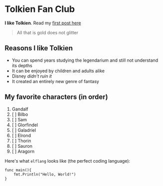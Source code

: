 # Tolkien Fan Club

**I like Tolkien**. Read my [first post here](/majesty)

> All that is gold does not glitter

## Reasons I like Tolkien

* You can spend years studying the legendarium and still not understand its depths
* It can be enjoyed by children and adults alike
* Disney *didn't ruin it*
* It created an entirely new genre of fantasy

## My favorite characters (in order)

1. Gandalf
2. [ ] Bilbo
3. [ ] Sam
4. [ ] Glorfindel
5. [ ] Galadriel
6. [ ] Elrond
7. [ ] Thorin
8. [ ] Sauron
9. [ ] Aragorn

Here's what `elflang` looks like (the perfect coding language):

```
func main(){
    fmt.Println("Hello, World!")
}
```